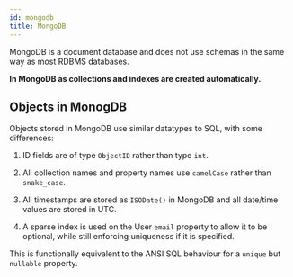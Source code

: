 ```yaml
---
id: mongodb
title: MongoDB
---
```


MongoDB is a document database and does not use schemas in the same way as most RDBMS databases.

**In MongoDB as collections and indexes are created automatically.**

## Objects in MonogDB

Objects stored in MongoDB use similar datatypes to SQL, with some differences:

1. ID fields are of type `ObjectID` rather than type `int`.

2. All collection names and property names use `camelCase` rather than `snake_case`.

3. All timestamps are stored as `ISODate()` in MongoDB and all date/time values are stored in UTC.

4. A sparse index is used on the User `email` property to allow it to be optional, while still enforcing uniqueness if it is specified.

  This is functionally equivalent to the ANSI SQL behaviour for a `unique` but `nullable` property.
